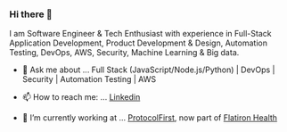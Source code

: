 ### Hi there 👋

I am Software Engineer & Tech Enthusiast with experience in Full-Stack Application Development, Product Development & Design, Automation Testing, DevOps, AWS, Security, Machine Learning & Big data.

- 💬 Ask me about ... Full Stack (JavaScript/Node.js/Python) | DevOps | Security | Automation Testing | AWS

- 📫 How to reach me: ... [Linkedin](https://www.linkedin.com/in/viyatgandhi/)

- 🔭 I’m currently working at ... [ProtocolFirst](https://www.protocolfirst.com), now part of [Flatiron Health](https://flatiron.com/)

<!--
**viyatgandhi/viyatgandhi** is a ✨ _special_ ✨ repository because its `README.md` (this file) appears on your GitHub profile.

Here are some ideas to get you started:

- 🔭 I’m currently working on ...
- 🌱 I’m currently learning ...
- 👯 I’m looking to collaborate on ...
- 🤔 I’m looking for help with ...
- 💬 Ask me about ...
- 📫 How to reach me: ...
- 😄 Pronouns: ...
- ⚡ Fun fact: ...
-->

